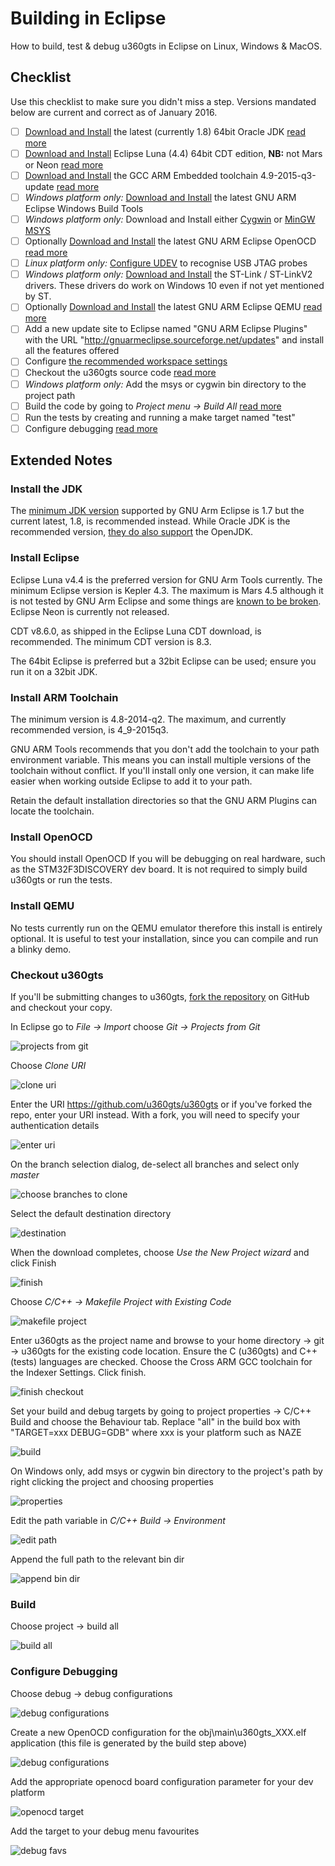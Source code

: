 # Building in Eclipse

How to build, test & debug u360gts in Eclipse on Linux, Windows & MacOS.

## Checklist

Use this checklist to make sure you didn't miss a step. Versions mandated below are current and correct as of January 2016.

- [ ] [Download and Install](http://www.oracle.com/technetwork/java/javase/downloads/jdk8-downloads-2133151.html) the latest (currently 1.8) 64bit Oracle JDK [read more](#install-the-jdk)
- [ ] [Download and Install](https://eclipse.org/downloads/packages/eclipse-ide-cc-developers/lunasr2) Eclipse Luna (4.4) 64bit CDT edition, **NB:** not Mars or Neon [read more](#install-eclipse)
- [ ] [Download and Install](https://launchpad.net/gcc-arm-embedded/4.9/4.9-2015-q3-update) the GCC ARM Embedded toolchain 4.9-2015-q3-update [read more](#install-arm-toolchain)
 - [ ] *Windows platform only:* [Download and Install](https://github.com/gnuarmeclipse/windows-build-tools/releases) the latest GNU ARM Eclipse Windows Build Tools
 - [ ] *Windows platform only:* Download and Install either [Cygwin](http://cygwin.com/install.html) or [MinGW MSYS](http://sourceforge.net/projects/mingw/files/latest/download)
- [ ] Optionally [Download and Install](https://github.com/gnuarmeclipse/openocd/releases) the latest GNU ARM Eclipse OpenOCD [read more](#install-openocd)
 - [ ] *Linux platform only:* [Configure UDEV](http://gnuarmeclipse.github.io/openocd/install/#udev) to recognise USB JTAG probes
 - [ ] *Windows platform only:* [Download and Install](http://www.st.com/web/en/catalog/tools/FM147/SC1887/PF260219) the ST-Link / ST-LinkV2 drivers. These drivers do work on Windows 10 even if not yet mentioned by ST.
- [ ] Optionally [Download and Install](https://github.com/gnuarmeclipse/qemu/releases) the latest GNU ARM Eclipse QEMU [read more](#install-qemu)
- [ ] Add a new update site to Eclipse named "GNU ARM Eclipse Plugins" with the URL "http://gnuarmeclipse.sourceforge.net/updates" and install all the features offered
- [ ] Configure [the recommended workspace settings](http://gnuarmeclipse.github.io/eclipse/workspace/preferences/)
- [ ] Checkout the u360gts source code [read more](#checkout-u360gts)
 - [ ] *Windows platform only:* Add the msys or cygwin bin directory to the project path
- [ ] Build the code by going to *Project menu -> Build All* [read more](#build)
- [ ] Run the tests by creating and running a make target named "test"
- [ ] Configure debugging [read more](#configure-debugging)

## Extended Notes

### Install the JDK

The [minimum JDK version](http://gnuarmeclipse.github.io/plugins/install/#java) supported by GNU Arm Eclipse is 1.7 but the current latest, 1.8, is recommended instead. While Oracle JDK is the recommended version, [they do also support](http://gnuarmeclipse.github.io/plugins/install/#java) the OpenJDK.

### Install Eclipse

Eclipse Luna v4.4 is the preferred version for GNU Arm Tools currently. The minimum Eclipse version is Kepler 4.3. The maximum is Mars 4.5 although it is not tested by GNU Arm Eclipse and some things are [known to be broken](http://gnuarmeclipse.github.io/plugins/install/#eclipse--cdt). Eclipse Neon is currently not released.

CDT v8.6.0, as shipped in the Eclipse Luna CDT download, is recommended. The minimum CDT version is 8.3.

The 64bit Eclipse is preferred but a 32bit Eclipse can be used; ensure you run it on a 32bit JDK.

### Install ARM Toolchain

The minimum version is 4.8-2014-q2. The maximum, and currently recommended version, is 4_9-2015q3.

GNU ARM Tools recommends that you don't add the toolchain to your path environment variable. This means you can install multiple versions of the toolchain without conflict. If you'll install only one version, it can make life easier when working outside Eclipse to add it to your path.

Retain the default installation directories so that the GNU ARM Plugins can locate the toolchain.

### Install OpenOCD

You should install OpenOCD If you will be debugging on real hardware, such as the STM32F3DISCOVERY dev board. It is not required to simply build u360gts or run the tests.

### Install QEMU

No tests currently run on the QEMU emulator therefore this install is entirely optional. It is useful to test your installation, since you can compile and run a blinky demo.

### Checkout u360gts

If you'll be submitting changes to u360gts, [fork the repository](https://help.github.com/articles/fork-a-repo/) on GitHub and checkout your copy.

In Eclipse go to *File -> Import* choose *Git -> Projects from Git*

![projects from git](assets/building-in-eclipse/checkout-u360gts-001.PNG)

Choose *Clone URI*

![clone uri](assets/building-in-eclipse/checkout-u360gts-002.PNG)

Enter the URI https://github.com/u360gts/u360gts or if you've forked the repo, enter your URI instead. With a fork, you will need to specify your authentication details

![enter uri](assets/building-in-eclipse/checkout-u360gts-003.PNG)

On the branch selection dialog, de-select all branches and select only *master*

![choose branches to clone](assets/building-in-eclipse/checkout-u360gts-004.PNG)

Select the default destination directory

![destination](assets/building-in-eclipse/checkout-u360gts-005.PNG)

When the download completes, choose *Use the New Project wizard* and click Finish

![finish](assets/building-in-eclipse/checkout-u360gts-006.PNG)

Choose *C/C++ -> Makefile Project with Existing Code*

![makefile project](assets/building-in-eclipse/checkout-u360gts-007.PNG)

Enter u360gts as the project name and browse to your home directory -> git -> u360gts for the existing code location. Ensure the C (u360gts) and C++ (tests) languages are checked. Choose the Cross ARM GCC toolchain for the Indexer Settings. Click finish.

![finish checkout](assets/building-in-eclipse/checkout-u360gts-008.PNG)

Set your build and debug targets by going to project properties -> C/C++ Build and choose the Behaviour tab. Replace "all" in the build box with "TARGET=xxx DEBUG=GDB" where xxx is your platform such as NAZE

![build](assets/building-in-eclipse/checkout-u360gts-012.PNG)

On Windows only, add msys or cygwin bin directory to the project's path by right clicking the project and choosing properties

![properties](assets/building-in-eclipse/checkout-u360gts-009.PNG)

Edit the path variable in *C/C++ Build -> Environment*

![edit path](assets/building-in-eclipse/checkout-u360gts-010.PNG)

Append the full path to the relevant bin dir

![append bin dir](assets/building-in-eclipse/checkout-u360gts-011.PNG)

### Build

Choose project -> build all

![build all](assets/building-in-eclipse/checkout-u360gts-013.PNG)

### Configure Debugging

Choose debug -> debug configurations

![debug configurations](assets/building-in-eclipse/checkout-u360gts-014.PNG)

Create a new OpenOCD configuration for the obj\main\u360gts_XXX.elf application (this file is generated by the build step above)

![debug configurations](assets/building-in-eclipse/checkout-u360gts-015.PNG)

Add the appropriate openocd board configuration parameter for your dev platform

![openocd target](assets/building-in-eclipse/checkout-u360gts-016.PNG)

Add the target to your debug menu favourites

![debug favs](assets/building-in-eclipse/checkout-u360gts-017.PNG)

